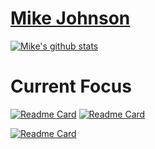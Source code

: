 # [Mike Johnson](http://mikejohnson51.github.io)

[![Mike's github stats](https://github-readme-stats.vercel.app/api?username=mikejohnson51&show_icons=true&theme=vue&hide_rank=TRUE&hide_title=TRUE)](https://github.com/anuraghazra/github-readme-stats)

# Current Focus
[![Readme Card](https://github-readme-stats.vercel.app/api/pin/?username=mikejohnson51&repo=hydroresolve&theme=highcontrast)](https://github.com/mikejohnson51/hydroresolve) [![Readme Card](https://github-readme-stats.vercel.app/api/pin/?username=mikejohnson51&repo=geogrids&theme=highcontrast)](https://github.com/mikejohnson51/geogrids)


[![Readme Card](https://github-readme-stats.vercel.app/api/pin/?username=mikejohnson51&repo=zonal&theme=highcontrast)](https://github.com/mikejohnson51/zonal)

